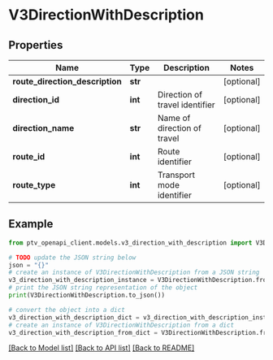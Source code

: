 # V3DirectionWithDescription


## Properties

Name | Type | Description | Notes
------------ | ------------- | ------------- | -------------
**route_direction_description** | **str** |  | [optional] 
**direction_id** | **int** | Direction of travel identifier | [optional] 
**direction_name** | **str** | Name of direction of travel | [optional] 
**route_id** | **int** | Route identifier | [optional] 
**route_type** | **int** | Transport mode identifier | [optional] 

## Example

```python
from ptv_openapi_client.models.v3_direction_with_description import V3DirectionWithDescription

# TODO update the JSON string below
json = "{}"
# create an instance of V3DirectionWithDescription from a JSON string
v3_direction_with_description_instance = V3DirectionWithDescription.from_json(json)
# print the JSON string representation of the object
print(V3DirectionWithDescription.to_json())

# convert the object into a dict
v3_direction_with_description_dict = v3_direction_with_description_instance.to_dict()
# create an instance of V3DirectionWithDescription from a dict
v3_direction_with_description_from_dict = V3DirectionWithDescription.from_dict(v3_direction_with_description_dict)
```
[[Back to Model list]](../README.md#documentation-for-models) [[Back to API list]](../README.md#documentation-for-api-endpoints) [[Back to README]](../README.md)


